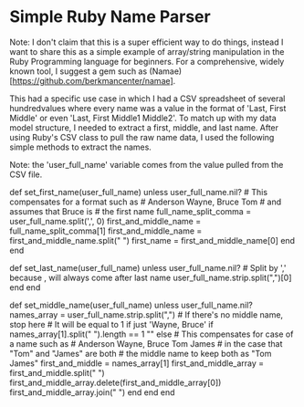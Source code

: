 # Simple Ruby Name Parser

Note: I don't claim that this is a super efficient way to do things, instead I want to share this as a simple example of array/string manipulation in the Ruby Programming language for beginners. For a comprehensive, widely known tool, I suggest a gem such as (Namae)[https://github.com/berkmancenter/namae].

This had a specific use case in which I had a CSV spreadsheet of several hundredvalues where every name was a value in the format of 'Last, First Middle' or even 'Last, First Middle1 Middle2'. To match up with my data model structure, I needed to extract a first, middle, and last name.
After using Ruby's CSV class to pull the raw name data, I used the following simple methods to extract the names.

Note: the 'user_full_name' variable comes from the value pulled from the CSV file.

def set_first_name(user_full_name)
  unless user_full_name.nil?
    # This compensates for a format such as
    # Anderson Wayne, Bruce Tom
    # and assumes that Bruce is
    # the first name
    full_name_split_comma = user_full_name.split(',', 0)
    first_and_middle_name = full_name_split_comma[1]
    first_and_middle_name = first_and_middle_name.split(" ")
    first_name = first_and_middle_name[0]
  end
end

def set_last_name(user_full_name)
  unless user_full_name.nil?
    # Split by ',' because , will always come after last name
    user_full_name.strip.split(",")[0]
  end
end

def set_middle_name(user_full_name)
  unless user_full_name.nil?
    names_array = user_full_name.strip.split(",")
    # If there's no middle name, stop here
    # It will be equal to 1 if just 'Wayne, Bruce'
    if names_array[1].split(" ").length == 1
      ""
    else
      # This compensates for case of a name such as
      # Anderson Wayne, Bruce Tom James
      # in the case that "Tom" and "James" are both
      # the middle name to keep both as "Tom James"
      first_and_middle = names_array[1]
      first_and_middle_array = first_and_middle.split(" ")
      first_and_middle_array.delete(first_and_middle_array[0])
      first_and_middle_array.join(" ")
    end
  end
end
